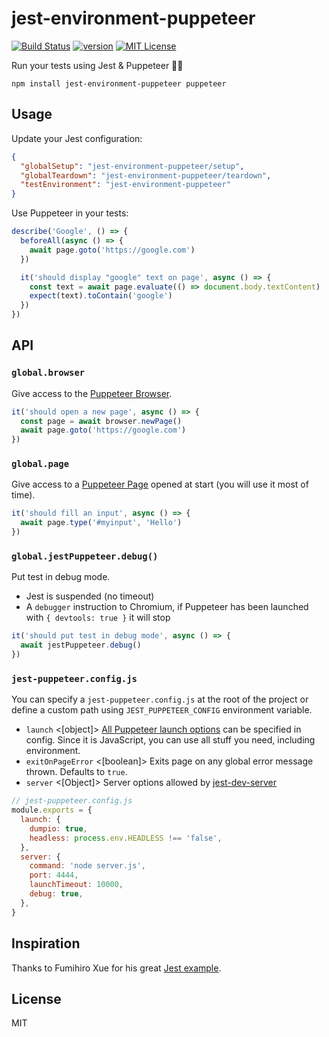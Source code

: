 # jest-environment-puppeteer

[![Build Status][build-badge]][build]
[![version][version-badge]][package]
[![MIT License][license-badge]][license]

Run your tests using Jest & Puppeteer 🎪✨

```
npm install jest-environment-puppeteer puppeteer
```

## Usage

Update your Jest configuration:

```json
{
  "globalSetup": "jest-environment-puppeteer/setup",
  "globalTeardown": "jest-environment-puppeteer/teardown",
  "testEnvironment": "jest-environment-puppeteer"
}
```

Use Puppeteer in your tests:

```js
describe('Google', () => {
  beforeAll(async () => {
    await page.goto('https://google.com')
  })

  it('should display "google" text on page', async () => {
    const text = await page.evaluate(() => document.body.textContent)
    expect(text).toContain('google')
  })
})
```

## API

### `global.browser`

Give access to the [Puppeteer Browser](https://github.com/GoogleChrome/puppeteer/blob/master/docs/api.md#class-browser).

```js
it('should open a new page', async () => {
  const page = await browser.newPage()
  await page.goto('https://google.com')
})
```

### `global.page`

Give access to a [Puppeteer Page](https://github.com/GoogleChrome/puppeteer/blob/master/docs/api.md#class-page) opened at start (you will use it most of time).

```js
it('should fill an input', async () => {
  await page.type('#myinput', 'Hello')
})
```

### `global.jestPuppeteer.debug()`

Put test in debug mode.

- Jest is suspended (no timeout)
- A `debugger` instruction to Chromium, if Puppeteer has been launched with `{ devtools: true }` it will stop

```js
it('should put test in debug mode', async () => {
  await jestPuppeteer.debug()
})
```

### `jest-puppeteer.config.js`

You can specify a `jest-puppeteer.config.js` at the root of the project or define a custom path using `JEST_PUPPETEER_CONFIG` environment variable.

- `launch` <[object]> [All Puppeteer launch options](https://github.com/GoogleChrome/puppeteer/blob/master/docs/api.md#puppeteerlaunchoptions) can be specified in config. Since it is JavaScript, you can use all stuff you need, including environment.
- `exitOnPageError` <[boolean]> Exits page on any global error message thrown. Defaults to `true`.
- `server` <[Object]> Server options allowed by [jest-dev-server](https://github.com/smooth-code/jest-puppeteer/tree/master/packages/jest-dev-server)

```js
// jest-puppeteer.config.js
module.exports = {
  launch: {
    dumpio: true,
    headless: process.env.HEADLESS !== 'false',
  },
  server: {
    command: 'node server.js',
    port: 4444,
    launchTimeout: 10000,
    debug: true,
  },
}
```

## Inspiration

Thanks to Fumihiro Xue for his great [Jest example](https://github.com/xfumihiro/jest-puppeteer-example).

## License

MIT

[build-badge]: https://img.shields.io/travis/smooth-code/jest-puppeteer.svg?style=flat-square
[build]: https://travis-ci.org/smooth-code/jest-puppeteer
[version-badge]: https://img.shields.io/npm/v/jest-environment-puppeteer.svg?style=flat-square
[package]: https://www.npmjs.com/package/jest-environment-puppeteer
[license-badge]: https://img.shields.io/npm/l/jest-environment-puppeteer.svg?style=flat-square
[license]: https://github.com/smooth-code/jest-puppeteer/blob/master/LICENSE
